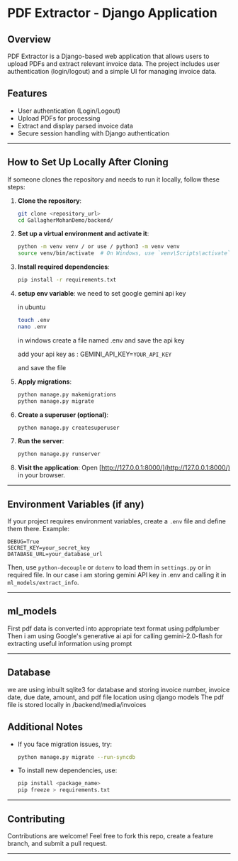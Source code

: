 # PDF Extractor - Django Application

## Overview
PDF Extractor is a Django-based web application that allows users to upload PDFs and extract relevant invoice data. The project includes user authentication (login/logout) and a simple UI for managing invoice data.

## Features
- User authentication (Login/Logout)
- Upload PDFs for processing
- Extract and display parsed invoice data
- Secure session handling with Django authentication

---
## How to Set Up Locally After Cloning

If someone clones the repository and needs to run it locally, follow these steps:

1. **Clone the repository**:
   ```bash
   git clone <repository_url>
   cd GallagherMohanDemo/backend/
   ```

2. **Set up a virtual environment and activate it**:
   ```bash
   python -m venv venv / or use / python3 -m venv venv
   source venv/bin/activate  # On Windows, use `venv\Scripts\activate`
   ```

3. **Install required dependencies**:
   ```bash
   pip install -r requirements.txt
   ```
4. **setup env variable**:
   we need to set google gemini api key
   
   in ubuntu
   ```bash
   touch .env
   nano .env
   ```
   in windows create a file named .env and save the api key
   
   add your api key as :
   GEMINI_API_KEY=`YOUR_API_KEY`
   
   and save the file

4. **Apply migrations**:
   ```bash
   python manage.py makemigrations
   python manage.py migrate
   ```

5. **Create a superuser (optional)**:
   ```bash
   python manage.py createsuperuser
   ```

6. **Run the server**:
   ```bash
   python manage.py runserver
   ```

7. **Visit the application**:
   Open [http://127.0.0.1:8000/](http://127.0.0.1:8000/) in your browser.

---

## Environment Variables (if any)
If your project requires environment variables, create a `.env` file and define them there. Example:
```
DEBUG=True
SECRET_KEY=your_secret_key
DATABASE_URL=your_database_url
```

Then, use `python-decouple` or `dotenv` to load them in `settings.py` or in required file.
In our case i am storing gemini API key in .env and calling it in `ml_models/extract_info`.

---

## ml_models
First pdf data is converted into appropriate text format using pdfplumber
Then i am using Google's generative ai api for calling gemini-2.0-flash for extracting useful information using prompt

---


## Database

we are using inbuilt sqlite3 for database and storing invoice number, invoice date, due date, amount, and pdf file location using django models
The pdf file is stored locally in  /backend/media/invoices

## Additional Notes
- If you face migration issues, try:
  ```bash
  python manage.py migrate --run-syncdb
  ```
- To install new dependencies, use:
  ```bash
  pip install <package_name>
  pip freeze > requirements.txt
  ```

---

## Contributing
Contributions are welcome! Feel free to fork this repo, create a feature branch, and submit a pull request.

---
